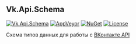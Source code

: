 ## Vk.Api.Schema
[![Vk.Api.Schema](https://avatars2.githubusercontent.com/u/31795701?v=4&s=20)](https://vk.com/dev) [![AppVeyor](https://img.shields.io/appveyor/ci/extremecodetv48351/vk-api-schema/master.svg?style=flat-square)](https://ci.appveyor.com/project/extremecodetv48351/vk-api-schema) [![NuGet](https://img.shields.io/nuget/v/Vk.Api.Schema.svg?style=flat-square)](https://www.nuget.org/packages/Vk.Api.Schema/) [![License](https://img.shields.io/badge/license-MIT-blue.svg?style=flat-square)](https://github.com/VkSharp/Vk.Api.Schema/blob/master/LICENSE)

Схема типов данных для работы с [ВКонтакте API](https://vk.com/dev)

